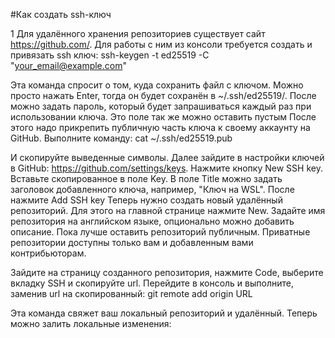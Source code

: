 #Как создать ssh-ключ

1
Для удалённого хранения репозиториев существует сайт https://github.com/.
Для работы с ним из консоли требуется создать и привязать ssh ключ:
ssh-keygen -t ed25519 -C "your_email@example.com"

Эта команда спросит о том, куда сохранить файл с ключом. Можно просто нажать Enter, тогда он будет сохранён в ~/.ssh/ed25519/.
После можно задать пароль, который будет запрашиваться каждый раз при использовании ключа. Это поле так же можно оставить пустым
После этого надо прикрепить публичную часть ключа к своему аккаунту на GitHub. Выполните команду:
cat ~/.ssh/ed25519.pub

И скопируйте выведенные символы. Далее зайдите в настройки ключей в GitHub: https://github.com/settings/keys. Нажмите кнопку New SSH key. Вставьте скопированное в поле Key. В поле Title можно задать заголовок добавленного ключа, например, "Ключ на WSL". После нажмите Add SSH key
Теперь нужно создать новый удалённый репозиторий. Для этого на главной странице нажмите New.
Задайте имя репозитория на английском языке, опционально можно добавить описание. Пока лучше оставить репозиторий публичным. Приватные репозитории доступны только вам и добавленным вами контрибьюторам.

Зайдите на страницу созданного репозитория, нажмите Code, выберите вкладку SSH и скопируйте url.
Перейдите в консоль и выполните, заменив url на скопированный:
git remote add origin URL

Эта команда свяжет ваш локальный репозиторий и удалённый. Теперь можно залить локальные изменения:
